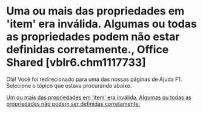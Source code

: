 
# Uma ou mais das propriedades em 'item' era inválida. Algumas ou todas as propriedades podem não estar definidas corretamente., Office Shared [vblr6.chm1117733]

Olá! Você foi redirecionado para uma das nossas páginas de Ajuda F1. Selecione o tópico que estava procurando abaixo.

[Um ou mais das propriedades em 'item' era inválida. Algumas ou todas as propriedades não podem ser definidas corretamente.](http://msdn.microsoft.com/library/a201707b-439a-8ba9-4645-f6eee42a273c%28Office.15%29.aspx)
